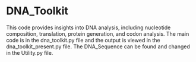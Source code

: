 # DNA_Toolkit
This code provides insights into DNA analysis, including nucleotide composition, translation, protein generation, and codon analysis.
The main code is in the dna_toolkit.py file and the output is viewed in the dna_toolkit_present.py file. The DNA_Sequence can be found and changed in the Utility.py file. 
